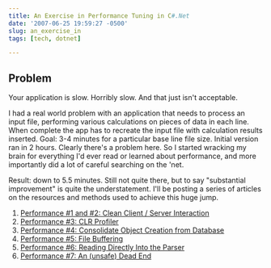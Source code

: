```yaml
---
title: An Exercise in Performance Tuning in C#.Net
date: '2007-06-25 19:59:27 -0500'
slug: an_exercise_in
tags: [tech, dotnet]

---
```


## Problem

Your application is slow. Horribly slow. And that just isn't
acceptable.

<!-- truncate -->

I had a real world problem with an application that needs to process an input
file, performing various calculations on pieces of data in each line. When
complete the app has to recreate the input file with calculation results
inserted. Goal: 3-4 minutes for a particular base line file size. Initial
version ran in 2 hours. Clearly there's a problem here. So I started wracking my
brain for everything I'd ever read or learned about performance, and more
importantly did a lot of careful searching on the 'net.

Result: down to 5.5 minutes. Still not quite there, but to say "substantial
improvement" is quite the understatement. I'll be posting a series of articles
on the resources and methods used to achieve this huge jump.

1. [Performance #1 and #2: Clean Client / Server Interaction](./06-29-performance_1_a.md)
2. [Performance #3: CLR Profiler](./07-05-performance_3_c.md)
3. [Performance #4: Consolidate Object Creation from Database](./07-14-performance_4_c.md)
4. [Performance #5: File Buffering](./07-19-performance_5_f.md)
5. [Performance #6: Reading Directly Into the Parser](./07-23-performance_5_r.md)
6. [Performance #7: An (unsafe) Dead End](./09-21-performance_7_f.md)
